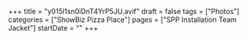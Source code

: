 +++
title = "y015l1sn0iDnT4YrP5JU.avif"
draft = false
tags = ["Photos"]
categories = ["ShowBiz Pizza Place"]
pages = ["SPP Installation Team Jacket"]
startDate = ""
+++
